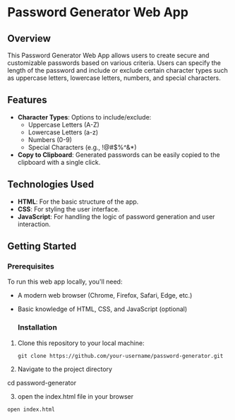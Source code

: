 # Password Generator Web App

## Overview

This Password Generator Web App allows users to create secure and customizable passwords based on various criteria. Users can specify the length of the password and include or exclude certain character types such as uppercase letters, lowercase letters, numbers, and special characters.


## Features

- **Character Types**: Options to include/exclude:
  - Uppercase Letters (A-Z)
  - Lowercase Letters (a-z)
  - Numbers (0-9)
  - Special Characters (e.g., !@#$%^&*)
- **Copy to Clipboard**: Generated passwords can be easily copied to the clipboard with a single click.

## Technologies Used

- **HTML**: For the basic structure of the app.
- **CSS**: For styling the user interface.
- **JavaScript**: For handling the logic of password generation and user interaction.

## Getting Started

### Prerequisites

To run this web app locally, you'll need:

- A modern web browser (Chrome, Firefox, Safari, Edge, etc.)
- Basic knowledge of HTML, CSS, and JavaScript (optional)

  ### Installation

1. Clone this repository to your local machine:
   ```
   git clone https://github.com/your-username/password-generator.git

2. Navigate to the project directory

  cd password-generator


3. open the index.html file in your browser

  `open index.html`
